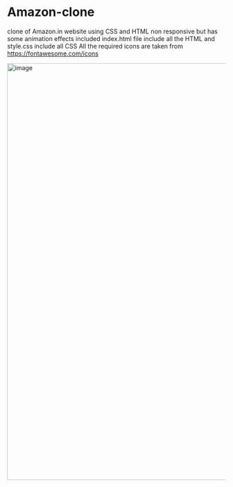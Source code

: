 # Amazon-clone
clone of Amazon.in website using CSS and HTML
non responsive but has some animation effects included
index.html file include all the HTML and  style.css include all CSS
All the required icons are taken from https://fontawesome.com/icons

<img width="960" alt="image" src="https://github.com/DBjay01/Amazon-clone/assets/99001057/458243eb-cef0-4d16-b4ef-65b32df0bc34">

